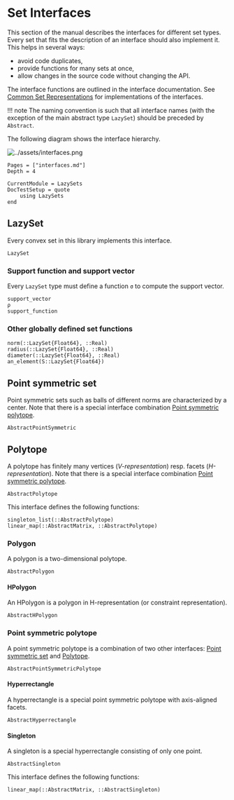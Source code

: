 # Set Interfaces

This section of the manual describes the interfaces for different set types.
Every set that fits the description of an interface should also implement it.
This helps in several ways:
- avoid code duplicates,
- provide functions for many sets at once,
- allow changes in the source code without changing the API.

The interface functions are outlined in the interface documentation.
See [Common Set Representations](@ref) for implementations of the interfaces.

!!! note
    The naming convention is such that all interface names (with the exception
    of the main abstract type `LazySet`) should be preceded by `Abstract`.

The following diagram shows the interface hierarchy.

![../assets/interfaces.png](../assets/interfaces.png)

```@contents
Pages = ["interfaces.md"]
Depth = 4
```

```@meta
CurrentModule = LazySets
DocTestSetup = quote
    using LazySets
end
```

## LazySet

Every convex set in this library implements this interface.

```@docs
LazySet
```

### Support function and support vector

Every `LazySet` type must define a function `σ` to compute the support vector.

```@docs
support_vector
ρ
support_function
```

### Other globally defined set functions

```@docs
norm(::LazySet{Float64}, ::Real)
radius(::LazySet{Float64}, ::Real)
diameter(::LazySet{Float64}, ::Real)
an_element(S::LazySet{Float64})
```

## Point symmetric set

Point symmetric sets such as balls of different norms are characterized by a
center.
Note that there is a special interface combination
[Point symmetric polytope](@ref).

```@docs
AbstractPointSymmetric
```

## Polytope

A polytope has finitely many vertices (*V-representation*) resp. facets
(*H-representation*).
Note that there is a special interface combination
[Point symmetric polytope](@ref).

```@docs
AbstractPolytope
```

This interface defines the following functions:

```@docs
singleton_list(::AbstractPolytope)
linear_map(::AbstractMatrix, ::AbstractPolytope)
```

### Polygon

A polygon is a two-dimensional polytope.

```@docs
AbstractPolygon
```

#### HPolygon

An HPolygon is a polygon in H-representation (or constraint representation).

```@docs
AbstractHPolygon
```

### Point symmetric polytope

A point symmetric polytope is a combination of two other interfaces:
[Point symmetric set](@ref) and [Polytope](@ref).

```@docs
AbstractPointSymmetricPolytope
```

#### Hyperrectangle

A hyperrectangle is a special point symmetric polytope with axis-aligned facets.

```@docs
AbstractHyperrectangle
```

#### Singleton

A singleton is a special hyperrectangle consisting of only one point.

```@docs
AbstractSingleton
```

This interface defines the following functions:

```@docs
linear_map(::AbstractMatrix, ::AbstractSingleton)
```
